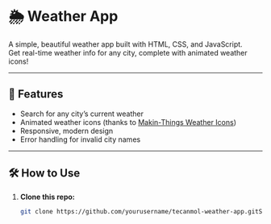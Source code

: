 # 🌦️ Weather App

A simple, beautiful weather app built with HTML, CSS, and JavaScript.  
Get real-time weather info for any city, complete with animated weather icons!

---

## 🚀 Features

- Search for any city’s current weather
- Animated weather icons (thanks to [Makin-Things Weather Icons](https://github.com/Makin-Things/weather-icons))
- Responsive, modern design
- Error handling for invalid city names

---

<!-- ## 🖥️ Preview

![Weather App Screenshot](https://raw.githubusercontent.com/Makin-Things/weather-icons/master/animated/clear-day.svg)

--- -->

## 🛠️ How to Use

1. **Clone this repo:**
   ```bash
   git clone https://github.com/yourusername/tecanmol-weather-app.gitS